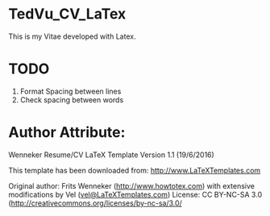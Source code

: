 # TedVu_CV_LaTex
This is my Vitae developed with Latex. 

# TODO
1. Format Spacing between lines 
2. Check spacing between words

# Author Attribute: 

Wenneker Resume/CV
LaTeX Template
Version 1.1 (19/6/2016)

This template has been downloaded from:
http://www.LaTeXTemplates.com

Original author:
Frits Wenneker (http://www.howtotex.com) with extensive modifications by 
Vel (vel@LaTeXTemplates.com)
License:
CC BY-NC-SA 3.0 (http://creativecommons.org/licenses/by-nc-sa/3.0/

